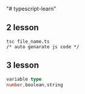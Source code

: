 "# typescript-learn"

## 2 lesson

```comand
tsc file_name.ts
/* auto genarate js code */
```
## 3 lesson

```ts
variable type
number,boolean,string
```